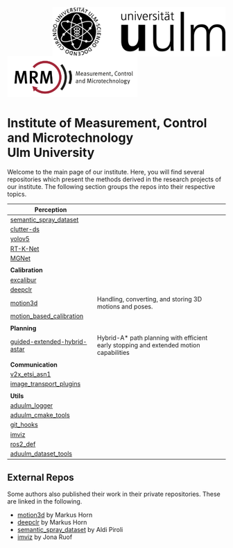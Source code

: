 <img align="right" src="https://github.com/uulm-mrm/.github/blob/main/imgs/Logo_uulm_Vorlage_100mm_schwarz.png" width="400">
<img src="https://github.com/uulm-mrm/.github/blob/main/imgs/Logo_MRM_Text-breit-en.png" width="300">

# Institute of Measurement, Control and Microtechnology <br>Ulm University
Welcome to the main page of our institute. Here, you will find several repositories which present the methods derived in the research projects of our institute.
The following section groups the repos into their respective topics.

|  Perception |   |
|---|---|
|  [semantic_spray_dataset](https://github.com/aldipiroli/semantic_spray_dataset) |   |
|  [clutter-ds](https://github.com/uulm-mrm/clutter-ds) |   |
| [yolov5](https://github.com/uulm-mrm/yolov5) |  |
|  [RT-K-Net](https://github.com/uulm-mrm/RT-K-Net)|   |
| [MGNet](https://github.com/uulm-mrm/MGNet) |   |
|  |  |
|  **Calibration** |   |
|  [excalibur](https://github.com/uulm-mrm/excalibur)|   |
| [deepclr](https://github.com/mhorn11/deepclr) |   |
|  [motion3d](https://github.com/mhorn11/motion3d)| Handling, converting, and storing 3D motions and poses.  |
|  [motion_based_calibration](https://github.com/uulm-mrm/motion_based_calibration)|   |
|  |  |
|  **Planning** |  |
|   [guided-extended-hybrid-astar](https://github.com/uulm-mrm/guided-extended-hybrid-astar) |  Hybrid-A* path planning with efficient early stopping and extended motion capabilities   |
|  |  |
| **Communication** |  |
| [v2x_etsi_asn1](https://github.com/uulm-mrm/v2x_etsi_asn1) |   |
| [image_transport_plugins](https://github.com/uulm-mrm/image_transport_plugins) |   |
|  |  |
| **Utils**  |   |
| [aduulm_logger](https://github.com/uulm-mrm/aduulm_logger) |   |
| [aduulm_cmake_tools](https://github.com/uulm-mrm/aduulm_cmake_tools) |   |
| [git_hooks](https://github.com/uulm-mrm/git_hooks) |   |
| [imviz](https://github.com/joruof/imviz)|   |
| [ros2_def](https://github.com/uulm-mrm/ros2_def) |   |
| [aduulm_dataset_tools](https://github.com/uulm-mrm/aduulm_dataset_tools) |   |


## External Repos
Some authors also published their work in their private repositories. These are linked in the following.  
* [motion3d](https://github.com/mhorn11/motion3d) by Markus Horn
* [deepclr](https://github.com/mhorn11/deepclr) by Markus Horn
* [semantic_spray_dataset](https://github.com/aldipiroli/semantic_spray_dataset) by Aldi Piroli
* [imviz](https://github.com/joruof/imviz) by Jona Ruof
